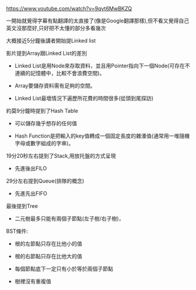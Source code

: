 https://www.youtube.com/watch?v=9qvt6MwBKZQ

一開始就覺得字幕有點翻譯的太直接了(像是Google翻譯那樣),但不看又覺得自己英文沒那麼好,只好把不太懂的部分多看幾次

大概接近5分鐘後講者開始提Linked list

影片提到Array跟Linked List的差別

* Linked List是用Node來存取資料，並且用Pointer指向下一個Node(可存在不連續的記憶體中，比較不會浪費空間)。

* Array要儲存資料需有足夠的空間。

* Linked List最壞情況下遍歷所花費的時間很多(從頭到尾探訪)

約莫9分鐘時提到了Hash Table

* 可以儲存幾乎想存的任何值

* Hash Function是把輸入的key值轉成一個固定長度的雜湊值(通常用一堆隨機字母或數字組成的字串)。

19分20秒左右提到了Stack,用放托盤的方式呈現

* 先進後出FILO

29分左右提到Queue(排隊的概念)

* 先進先出FIFO

最後提到Tree

* 二元樹最多只能有兩個子節點(左子樹/右子樹)，

BST條件:

* 根的左節點只存在比他小的值

* 根的右節點只存在比他大的值

* 每個節點底下一定只有小於等於兩個子節點

* 樹裡沒有重複值
